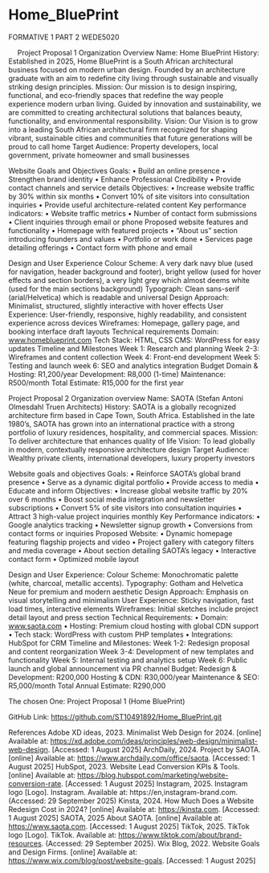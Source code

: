 # Home_BluePrint
FORMATIVE 1 PART 2
WEDE5020
 
 
Project Proposal 1
Organization Overview 
Name: Home BluePrint
History: Established in 2025, Home BluePrint is a South African architectural business focused on modern urban design. Founded by an architecture graduate with an aim to redefine city living through sustainable and visually striking design principles. 
Mission: Our mission is to design inspiring, functional, and eco-friendly spaces that redefine the way people experience modern urban living. Guided by innovation and sustainability, we are committed to creating architectural solutions that balances beauty, functionality, and environmental responsibility.
Vision: Our Vision is to grow into a leading South African architectural firm recognized for shaping vibrant, sustainable cities and communities that future generations will be proud to call home
Target Audience: Property developers, local government, private homeowner and small businesses

Website Goals and Objectives
Goals: 
•	Build an online presence
•	Strengthen brand identity
•	Enhance Professional Credibility
•	Provide contact channels and service details
Objectives:
•	Increase website traffic by 30% within six months
•	Convert 10% of site visitors into consultation inquiries
•	Provide useful architecture-related content
Key performance indicators:
•	Website traffic metrics
•	Number of contact form submissions
•	Client inquiries through email or phone
Proposed website features and functionality
•	Homepage with featured projects
•	“About us” section introducing founders and values
•	Portfolio or work done 
•	Services page detailing offerings
•	Contact form with phone and email


Design and User Experience
Colour Scheme: A very dark navy blue (used for navigation, header background and footer), bright yellow (used for hover effects and section borders), a very light grey which almost deems white (used for the main sections background)
Typograph: Clean sans-serif (arial/Helvetica) which is readable and universal
Design Approach: Minimalist, structured, slightly interactive with hover effects
User Experience: User-friendly, responsive, highly readability, and consistent experience across devices
Wireframes: Homepage, gallery page, and booking interface draft layouts
Technical requirements
Domain: www.homeblueprint.com
Tech Stack: HTML, CSS
CMS: WordPress for easy updates
Timeline and Milestones
Week 1: Research and planning
Week 2-3: Wireframes and content collection
Week 4: Front-end development
Week 5: Testing and launch 
week 6: SEO and analytics integration
Budget
Domain & Hosting: R1,200/year
Development: R8,000 (1-time)
Maintenance: R500/month
Total Estimate: R15,000 for the first year


Project Proposal 2
Organization overview
Name: SAOTA (Stefan Antoni Olmesdahl Truen Architects)
History: SAOTA is a globally recognized architecture firm based in Cape Town, South Africa. Established in the late 1980’s, SAOTA has grown into an international practice with a strong portfolio of luxury residences, hospitality, and commercial spaces. 
Mission: To deliver architecture that enhances quality of life
Vision: To lead globally in modern, contextually responsive architecture design
Target Audience: Wealthy private clients, international developers, luxury property investors

Website goals and objectives 
Goals: 
•	Reinforce SAOTA’s global brand presence 
•	Serve as a dynamic digital portfolio 
•	Provide access to media
•	Educate and inform
Objectives:
•	Increase global website traffic by 20% over 6 months
•	Boost social media integration and newsletter subscriptions
•	Convert 5% of site visitors into consultation inquiries
•	Attract 3 high-value project inquiries monthly
Key Performance indicators:
•	Google analytics tracking
•	Newsletter signup growth
•	Conversions from contact forms or inquiries 
Proposed Website:
•	Dynamic homepage featuring flagship projects and video 
•	Project gallery with category filters and media coverage
•	About section detailing SAOTA’s legacy
•	Interactive contact form
•	Optimized mobile layout


Design and User Experience:
Colour Scheme: Monochromatic palette (white, charcoal, metallic accents).
Typography: Gotham and Helvetica Neue for premium and modern aesthetic
Design Approach: Emphasis on visual storytelling and minimalism
User Experience: Sticky navigation, fast load times, interactive elements
Wireframes: Initial sketches include project detail layout and press section
Technical Requirements:
•	Domain: www.saota.com
•	Hosting: Premium cloud hosting with global CDN support
•	Tech stack: WordPress with custom PHP templates
•	Integrations: HubSpot for CRM
Timeline and Milestones:
Week 1-2: Redesign proposal and content reorganization
Week 3-4: Development of new templates and functionality
Week 5: Internal testing and analytics setup
Week 6: Public launch and global announcement via PR channel
Budget:
Redesign & Development: R200,000
Hosting & CDN: R30,000/year
Maintenance & SEO: R5,000/month
Total Annual Estimate: R290,000

The chosen One: Project Proposal 1 (Home BluePrint)

GitHub Link: https://github.com/ST10491892/Home_BluePrint.git 




References
Adobe XD ideas, 2023. Minimalist Web Design for 2024. [online] Available at: https://xd.adobe.com/ideas/principles/web-design/minimalist-web-design. [Accessed: 1 August 2025]
ArchDaily, 2024. Project by SAOTA. [online] Available at: https://www.archdaily.com/office/saota.  [Accessed: 1 August 2025]
HubSpot, 2023. Website Lead Conversion KPIs & Tools. [online] Available at: https://blog.hubspot.com/marketing/website-conversion-rate. [Accessed: 1 August 2025]
Instagram, 2025. Instagram logo [Logo]. Instagram. Available at: https://en,instagram-brand.com. (Accessed: 29 September 2025)
Kinsta, 2024. How Much Does a Website Redesign Cost in 2024? [online] Available at: https://kinsta.com. [Accessed: 1 August 2025]
SAOTA, 2025 About SAOTA. [online] Available at: https://www.saota.com. [Accessed: 1 August 2025]
TikTok, 2025. TikTok logo [Logo]. TikTok. Available at: https://www.tiktok.com/about/brand-resources. (Accessed: 29 September 2025).
Wix Blog, 2022. Website Goals and Design Firms. [online] Available at: https://www.wix.com/blog/post/website-goals. [Accessed: 1 August 2025]





